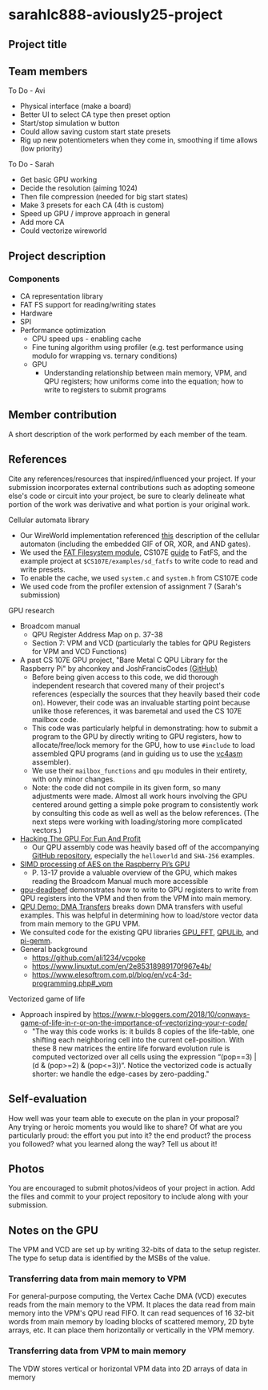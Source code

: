 # sarahlc888-aviously25-project
## Project title

## Team members

To Do - Avi
- Physical interface (make a board)
- Better UI to select CA type then preset option
- Start/stop simulation w button 
- Could allow saving custom start state presets
- Rig up new potentiometers when they come in, smoothing if time allows (low priority) 

To Do - Sarah
- Get basic GPU working 
- Decide the resolution (aiming 1024)
- Then file compression (needed for big start states) 
- Make 3 presets for each CA (4th is custom)
- Speed up GPU / improve approach in general
- Add more CA
- Could vectorize wireworld 
## Project description
### Components
- CA representation library
- FAT FS support for reading/writing states
- Hardware
- SPI
- Performance optimization
    - CPU speed ups - enabling cache
    - Fine tuning algorithm using profiler (e.g. test performance using modulo for wrapping vs. ternary conditions)
    - GPU
        - Understanding relationship between main memory, VPM, and QPU registers; how uniforms come into the equation; how to write to registers to submit programs
## Member contribution
A short description of the work performed by each member of the team.

## References
Cite any references/resources that inspired/influenced your project. 
If your submission incorporates external contributions such as adopting 
someone else's code or circuit into your project, be sure to clearly 
delineate what portion of the work was derivative and what portion is 
your original work.

Cellular automata library
- Our WireWorld implementation referenced [this](https://mathworld.wolfram.com/WireWorld.html) description of the cellular automaton (including the embedded GIF of OR, XOR, and AND gates).
- We used the [FAT Filesystem module](http://elm-chan.org/fsw/ff/00index_e.html), CS107E [guide](http://cs107e.github.io/guides/extras/sd_library/) to FatFS, and the example project at `$CS107E/examples/sd_fatfs` to write code to read and write presets. 
- To enable the cache, we used `system.c` and `system.h` from CS107E code
- We used code from the profiler extension of assignment 7 (Sarah's submission)

GPU research
- Broadcom manual
    - QPU Register Address Map on p. 37-38
    - Section 7: VPM and VCD (particularly the tables for QPU Registers for VPM and VCD Functions)
- A past CS 107E GPU project, "Bare Metal C QPU Library for the Raspberry Pi" by ahconkey and JoshFrancisCodes [(GitHub)](https://github.com/cs107e/ahconkey-JoshFrancisCodes-project)
    - Before being given access to this code, we did thorough independent research that covered many of their project's references (especially the sources that they heavily based their code on). However, their code was an invaluable starting point because unlike those references, it was baremetal and used the CS 107E mailbox code.
    - This code was particularly helpful in demonstrating: how to submit a program to the GPU by directly writing to GPU registers, how to allocate/free/lock memory for the GPU, how to use `#include` to load assembled QPU programs (and in guiding us to use the [vc4asm](http://maazl.de/project/vc4asm/doc/) assembler).
    - We use their `mailbox_functions` and `qpu` modules in their entirety, with only minor changes.
    - Note: the code did not compile in its given form, so many adjustments were made. Almost all work hours involving the GPU centered around getting a simple poke program to consistently work by consulting this code as well as well as the below references. (The next steps were working with loading/storing more complicated vectors.)
- [Hacking The GPU For Fun And Profit](https://rpiplayground.wordpress.com/category/gpu/)
    - Our QPU assembly code was heavily based off of the accompanying [GitHub repository](https://github.com/elorimer/rpi-playground), especially the `helloworld` and `SHA-256` examples.
- [SIMD processing of AES on the Raspberry Pi’s GPU](https://www.mnm-team.org/pub/Fopras/rixe19/PDF-Version/rixe19.pdf)
    - P. 13-17 provide a valuable overview of the GPU, which makes reading the Broadcom Manual much more accessible
- [gpu-deadbeef](https://github.com/0xfaded/gpu-deadbeef) demonstrates how to write to GPU registers to write from QPU registers into the VPM and then from the VPM into main memory.
- [QPU Demo: DMA Transfers](https://asurati.github.io/wip/post/2021/09/28/qpu-demo-dma-transfers/) breaks down DMA transfers with useful examples. This was helpful in determining how to load/store vector data from main memory to the GPU VPM.
- We consulted code for the existing QPU libraries [GPU_FFT](http://www.aholme.co.uk/GPU_FFT/Main.htm), [QPULib](https://github.com/mn416/QPULib), and [pi-gemm](https://github.com/jetpacapp/pi-gemm/blob/master/helpers.asm).
- General background
    - https://github.com/ali1234/vcpoke
    - https://www.linuxtut.com/en/2e85318989170f967e4b/
    - https://www.elesoftrom.com.pl/blog/en/vc4-3d-programming.php#_vpm

Vectorized game of life
- Approach inspired by https://www.r-bloggers.com/2018/10/conways-game-of-life-in-r-or-on-the-importance-of-vectorizing-your-r-code/
    - "The way this code works is: it builds 8 copies of the life-table, one shifting each neighboring cell into the current cell-position. With these 8 new matrices the entire life forward evolution rule is computed vectorized over all cells using the expression “(pop==3) | (d & (pop>=2) & (pop<=3))“. Notice the vectorized code is actually shorter: we handle the edge-cases by zero-padding."

## Self-evaluation
How well was your team able to execute on the plan in your proposal?  
Any trying or heroic moments you would like to share? Of what are you particularly proud: the effort you put into it? the end product? 
the process you followed? what you learned along the way? Tell us about it!

## Photos
You are encouraged to submit photos/videos of your project in action. 
Add the files and commit to your project repository to include along with your submission.

## Notes on the GPU
The VPM and VCD are set up by writing 32-bits of data to the setup register. The type fo setup data is identified by the MSBs of the value.
### Transferring data from main memory to VPM

For general-purpose computing, the Vertex Cache DMA (VCD) executes reads from the main memory to the VPM. It places the data read from main memory into the VPM's QPU read FIFO. It can read sequences of 16 32-bit words from main memory by loading blocks of scattered memory, 2D byte arrays, etc. It can place them horizontally or vertically in the VPM memory.

### Transferring data from VPM to main memory 
The VDW stores vertical or horizontal VPM data into 2D arrays of data in memory